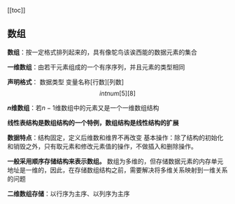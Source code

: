 [[toc]]
## 数组
**数组**：按一定格式排列起来的，具有像鸵鸟该诶西能的数据元素的集合

**一维数组**：由若干元素组成的一个有序序列，并且元素的类型相同

**声明格式**： 数据类型 变量名称[行数][列数]
$$ int  num[5][8]$$
          
**$n$维数组**：若$n-1$维数组中的元素又是一个一维数组结构

**线性表结构是数组结构的一个特例，数组结构是线性结构的扩展**

**数据特点**：结构固定，定义后维数和维界不再改变
基本操作：除了结构的初始化和销毁之外，只有取元素和修改元素值的操作，不做插入和删除操作。

**一般采用顺序存储结构来表示数组。**
数组为多维的，但存储数据元素的内存单元地址是一维的，因此，在存储数组结构之前，需要解决将多维关系映射到一维关系的问题

**二维数组存储**：以行序为主序、以列序为主序

